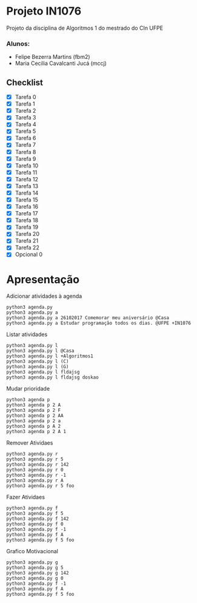 # Projeto IN1076

Projeto da disciplina de Algoritmos 1 do mestrado do CIn UFPE

### Alunos:

- Felipe Bezerra Martins (fbm2)
- Maria Cecilia Cavalcanti Jucá (mccj)

## Checklist

- [x] Tarefa 0
- [x] Tarefa 1
- [x] Tarefa 2
- [x] Tarefa 3
- [x] Tarefa 4
- [x] Tarefa 5
- [x] Tarefa 6
- [x] Tarefa 7
- [x] Tarefa 8
- [x] Tarefa 9
- [x] Tarefa 10
- [x] Tarefa 11
- [x] Tarefa 12
- [x] Tarefa 13
- [x] Tarefa 14
- [x] Tarefa 15
- [x] Tarefa 16
- [x] Tarefa 17
- [x] Tarefa 18
- [x] Tarefa 19
- [x] Tarefa 20
- [x] Tarefa 21
- [x] Tarefa 22
- [x] Opcional 0

# Apresentação

Adicionar atividades à agenda 
```
python3 agenda.py
python3 agenda.py a
python3 agenda.py a 26102017 Comemorar meu aniversário @Casa
python3 agenda.py a Estudar programação todos os dias. @UFPE +IN1076
```

Listar atividades
```
python3 agenda.py l
python3 agenda.py l @Casa
python3 agenda.py l +Algoritmos1
python3 agenda.py l (C)
python3 agenda.py l (G)
python3 agenda.py l fldajsg
python3 agenda.py l fldajsg doskao
```

Mudar prioridade
```
python3 agenda p
python3 agenda p 2 A
python3 agenda p 2 F
python3 agenda p 2 AA
python3 agenda p 2 a
python3 agenda p A 2
python3 agenda p 2 A 1
```

Remover Atividaes
```
python3 agenda.py r
python3 agenda.py r 5
python3 agenda.py r 142
python3 agenda.py r 0
python3 agenda.py r -1
python3 agenda.py r A
python3 agenda.py r 5 foo
```

Fazer Atividaes
```
python3 agenda.py f
python3 agenda.py f 5
python3 agenda.py f 142
python3 agenda.py f 0
python3 agenda.py f -1
python3 agenda.py f A
python3 agenda.py f 5 foo
```

Grafico Motivacional
```
python3 agenda.py g
python3 agenda.py g 5
python3 agenda.py g 142
python3 agenda.py g 0
python3 agenda.py f -1
python3 agenda.py f A
python3 agenda.py f 5 foo
```
